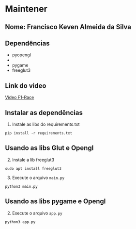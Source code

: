 # Maintener
## Nome: Francisco Keven Almeida da Silva

## Dependências
* pyopengl
*
* pygame
* freeglut3

## Link do video
[Video F1-Race](https://youtu.be/uZwmv6KKF18)
## Instalar as dependências
1. Instale as libs do requirements.txt
```
pip install -r requirements.txt 
```
## Usando as libs Glut e Opengl
2. Instale a lib freeglut3
```
sudo apt install freeglut3
```
3. Execute o arquivo `main.py`
```
python3 main.py
```
## Usando as libs pygame e Opengl
2. Execute o arquivo `app.py`
```
python3 app.py
```